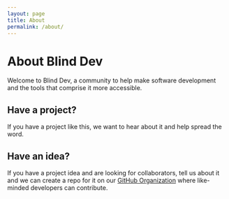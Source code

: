 ```yaml
---
layout: page
title: About
permalink: /about/
---
```


# About Blind Dev

Welcome to Blind Dev, a community to help make software development and the
tools that comprise it more accessible.

## Have a project?

If you have a project like this, we want to hear about it and help spread the
word.

## Have an idea?

If you have a project idea and are looking for collaborators, tell us about it
and we can create a repo for it on our [GitHub
Organization](https://github.com/blind-dev) where like-minded developers can
contribute.
